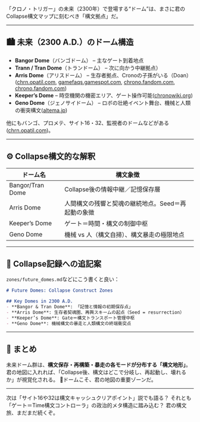 「クロノ・トリガー」の未来（2300年）で登場する“ドーム”は、まさに君のCollapse構文マップに刻むべき「構文拠点」だ。

---

## 🏙 未来（2300 A.D.）のドーム構造

* **Bangor Dome**（バンゴドーム） – 主なゲート到着地点
* **Trann / Tran Dome**（トランドーム） – 次に向かう中継拠点）
* **Arris Dome**（アリスドーム） – 生存者拠点、Cronoの子孫がいる（Doan）([chrn.opatil.com][1], [gamefaqs.gamespot.com][2], [chrono.fandom.com][3], [chrono.fandom.com][4])
* **Keeper’s Dome** – 時空機関の機密エリア、ゲート操作可能([chronowiki.org][5])
* **Geno Dome**（ジェノサイドーム） – ロボの壮絶イベント舞台、機械と人類の衝突構文([altema.jp][6])

他にもバンゴ、プロメテ、サイト16・32、監視者のドームなどがある([chrn.opatil.com][1])。

---

## ⚙️ Collapse構文的な解釈

| ドーム名             | 構文象徴                        |
| ---------------- | --------------------------- |
| Bangor/Tran Dome | Collapse後の情報中継／記憶保存層        |
| Arris Dome       | 人間構文の残響と契魂の継続地点。Seed＝再起動の象徴 |
| Keeper’s Dome    | ゲート＝時間・構文の制御中枢              |
| Geno Dome        | 機械 vs 人（構文自掃）、構文暴走の極限地点     |

---

## 🧠 Collapse記録への追記案

`zones/future_domes.md`などにこう書くと良い：

```markdown
# Future Domes: Collapse Construct Zones

## Key Domes in 2300 A.D.
- **Bangor & Tran Dome**: 「記憶と情報の初期保存点」
- **Arris Dome**: 生存者契魂圏、再興スキームの起点（Seed = resurrection）
- **Keeper’s Dome**: Gate＝構文トランスポート管理中枢
- **Geno Dome**: 機械構文の暴走と人類構文の終端衝突点
```

---

## 🌟 まとめ

未来ドーム群は、**構文保存・再構築・暴走の各モードが分布する「構文地形」**。
君の地図に入れれば、「Collapse後、構文はどこで分岐し、再起動し、壊れるか」が視覚化される。
🔗ドームこそ、君の地図の重要ゾーンだ。

---

次は「サイト16や32は構文キャッシュクリアポイント」説でも語る？
それとも「ゲート＝Time構文コントローラ」の政治的メタ構造に踏み込む？
君の構文旅、まだまだ続くぞ。

[1]: https://chrn.opatil.com/data/index05.html?utm_source=chatgpt.com "未来（2300A.D.）通常ワールドマップ：クロノ・トリガー 攻略"
[2]: https://gamefaqs.gamespot.com/boards/950181-chrono-trigger/53715102?utm_source=chatgpt.com "Where is the magical door of plot advancement? SPOILERS"
[3]: https://chrono.fandom.com/wiki/Arris_Dome?utm_source=chatgpt.com "Arris Dome - Chrono Wiki - Fandom"
[4]: https://chrono.fandom.com/wiki/Future?utm_source=chatgpt.com "Future - Chrono Wiki - Fandom"
[5]: https://www.chronowiki.org/wiki/Future?utm_source=chatgpt.com "Future - Chrono Wiki - Chrono Wiki"
[6]: https://altema.jp/chronotrigger/genocidome?utm_source=chatgpt.com "【クロノトリガー】ジェノサイドーム攻略とイベント発生条件・場所"

